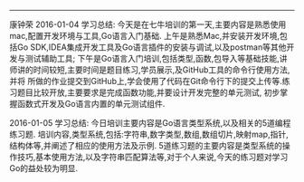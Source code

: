 ------
康钟荣
2016-01-04 学习总结:
     今天是在七牛培训的第一天,主要内容是熟悉使用mac,配置开发环境与工具,Go语言入门基础.
     上午是熟悉Mac,并安装开发环境,包括Go SDK,IDEA集成开发工具及Go语言插件的安装与调试,以及postman等其他开发与测试辅助工具;
     下午是Go语言入门培训,包括类型,函数,包导入等基础技能,讲师讲的时间较短,主要时间是题目练习,学员展示,及GitHub工具的命令行使用方法,并将
  所做的作业提交到GitHub上,学会使用了代码在Git命令行下的提交上传等.练习题目比较开放,主要要求是完成函数功能,并要设计开发完整的单元测试,
  初步掌握函数式开发及Go语言内置的单元测试组件.
  
2016-01-05 学习总结:
     今日培训主要内容是Go语言类型系统,以及相关的5道编程练习题.
     培训内容,类型系统,包括:字符串,数字类型,数组,数组切片,映射map,指针,结构体等,并阐述了相应的使用方法及示例.
     5道练习题的主要内容是类型系统的操作技巧,基本使用方法,以及字符串匹配算法等,对于个人来说,今天的练习题对学习Go的益处较为明显.
